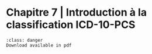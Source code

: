 # Chapitre 7 | Introduction à la classification ICD-10-PCS

```{admonition} Copyright
:class: danger
Download available in pdf
```
